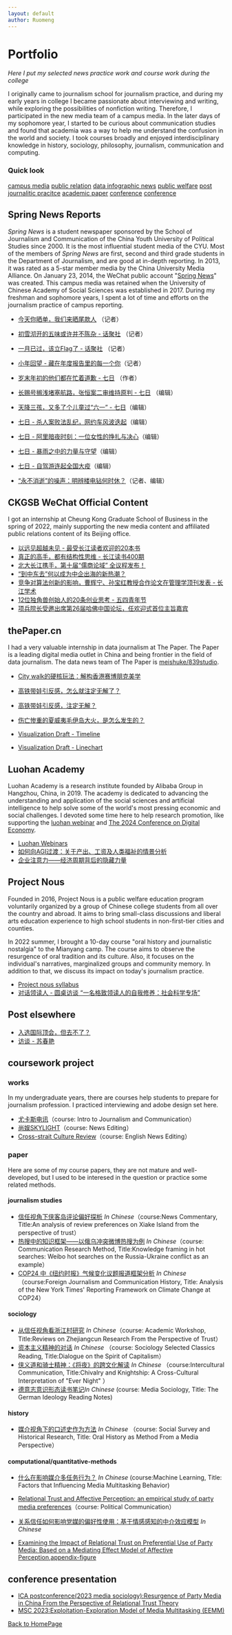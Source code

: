 ```yaml
---
layout: default
author: Ruomeng
---
```


# Portfolio
_Here I put my selected news practice work and course work during the college_

I originally came to journalism school for journalism practice, and during my early years in college I became passionate about interviewing and writing, while exploring the possibilities of nonfiction writing. Therefore, I participated in the new media team of a campus media. In the later days of my sophomore year, I started to be curious about communication studies and found that academia was a way to help me understand the confusion in the world and society. I took courses broadly and enjoyed interdisciplinary knowledge in history, sociology, philosophy, journalism, communication and computing.

### Quick look



<div class="shortcut-container">
    <a href="#campus media" class="shortcut">campus media</a>
    <a href="#public relation" class="shortcut">public relation</a>
    <a href="#data infographic news" class="shortcut">data infographic news</a>
    <a href="#public welfare" class="shortcut">public welfare</a>
    <a href="#post" class="shortcut">post</a>
    <a href="#journalistic practice" class="shortcut">journalitic pracitce</a>
    <a href="#course paper" class="shortcut">academic paper</a>
    <a href="#conference" class="shortcut">conference</a>
    <a href="#research promotion" class="shortcut">conference</a>
</div>

<!-- - [campus media](#campus media)
- [public relation](#public relation)
- [data infographic news](#data infographic news)
- [post](#post)
- [journalistic practice](#journalistic practice)
- [academic paper](#academic paper)
- [conference](#conference) -->

## <a id="campus media"></a>Spring News Reports
_Spring News_ is a student newspaper sponsored by the School of Journalism and Communication of the China Youth University of Political Studies since 2000. It is the most influential student media of the CYU. Most of the members of _Spring News_ are first, second and third grade students in the Department of Journalism, and are good at in-depth reporting. In 2013, it was rated as a 5-star member media by the China University Media Alliance. On January 23, 2014, the WeChat public account "[Spring News](https://mp.weixin.qq.com/mp/profile_ext?action=home&__biz=MzA5NjI3OTIzMQ==&scene=124#wechat_redirect)" was created. This campus media was retained when the University of Chinese Academy of Social Sciences was established in 2017. During my freshman and sophomore years, I spent a lot of time and efforts on the journalism practice of campus reporting.

* [今天你晒单，我们来晒尾款人](https://mp.weixin.qq.com/s/9f6acR4POp5xkv6ho_BBpg) （记者）
* [初雪沏开的五味或许并不陈杂 - 话聚社](https://mp.weixin.qq.com/s/4dxb3Qsat5gHLH-c-hR5Bg) （记者）
* [一月已过，该立Flag了 - 话聚社](https://mp.weixin.qq.com/s/57NYLnVLMfeWtQlhaIlvJA) （记者）
* [小年回望 - 藏在年度报告里的每一个你](https://mp.weixin.qq.com/s/qRGpTdGJOV4I0qeAJ_ppeQ)（记者）

* [岁末年初的他们都在忙着道歉 - 七日](https://mp.weixin.qq.com/s/hSYWvXIR5qOR9Effxywsdg) （作者）
* [长赐号搁浅堵塞航路，张恒案二审维持原判 - 七日](https://mp.weixin.qq.com/s/3JhLoGvc9IXlEENlPdwYUg) （编辑）
* [天降三孩，又多了个儿童过“六一” - 七日](https://mp.weixin.qq.com/s/DFONXjIdUWO_lmOhC7Sh8g)（编辑）
* [七日 - 杀人案败法乱纪，网约车风波迭起](https://mp.weixin.qq.com/s/LhNWQdbZYDwA8WOScEc71A)（编辑）
* [七日 - 阿里暗夜时刻：一位女性的挣扎与决心](https://mp.weixin.qq.com/s/OPi_9awRAS4Jr5MEUEmPow)（编辑）
* [七日 - 暴雨之中的力量与守望](https://mp.weixin.qq.com/s/E0V_pVQN7y0MI3usRHQViQ)（编辑）
* [七日 - 自驾游连起全国大疫](https://mp.weixin.qq.com/s/in5h6lQV8ZA-qwjHl6682Q)（编辑）

* [“永不消逝”的噪声：明辨楼电钻何时休？](https://mp.weixin.qq.com/s/Fa7TqTdXLncwhUoC5Dk0fg)（记者、编辑）


## <a id="public relation"></a>CKGSB WeChat Official Content

I got an internship at Cheung Kong Graduate School of Business in the spring of 2022, mainly supporting the new media content and affiliated public relations content of its Beijing office.

* [以远见超越未见 - 最受长江读者欢迎的20本书](https://mp.weixin.qq.com/s/WvFHzQUE1NioLkxsnvzyGw)
* [真正的高手，都有结构性思维 - 长江读书400期](https://mp.weixin.qq.com/s/nUFmI0doQ-mrfVvJ9yny_Q)
* [北大长江携手，第十届“儒商论域” 全议程发布！](https://mp.weixin.qq.com/s/2fvTeS0dmuIBRybj8r3gjA)
* [“到中东去”何以成为中企出海的新热潮？](https://mp.weixin.qq.com/s/ITVz2e74N41zCNTS2ON7rg)
* [竞争对算法创新的影响，曹辉宁、孙宝红教授合作论文在管理学顶刊发表 - 长江学术](https://mp.weixin.qq.com/s/RJHFAWdgY6GhkFOVZCNCNA)
* [12位独角兽创始人的20条创业思考 - 五四青年节](https://mp.weixin.qq.com/s/_t_w_16zVRgdW9MO7ygePw)
* [项兵院长受邀出席第26届哈佛中国论坛，任欢迎式首位主旨嘉宾](https://mp.weixin.qq.com/s/PnZ0kA0hZalAgUJN_DVYYw)


## <a id="data infographic news"></a>thePaper.cn

I had a very valuable internship in data journalism at The Paper. The Paper is a leading digital media outlet in China and being frontier in the field of data journalism. The data news team of The Paper is [meishuke/839studio](https://projects.thepaper.cn/thepaper-cases/839studio/?lang=en).
* [City walk的硬核玩法：解构香港赛博朋克美学](https://mp.weixin.qq.com/s/YgJv7W3xnERKFyM7un3vfQ)
* [高铁带娃引反感，怎么就注定无解了？](https://mp.weixin.qq.com/s/J7VLKmHpOgxymtwPc0ItIA)
* [高铁带娃引反感，注定无解？](https://mp.weixin.qq.com/s/HDe2M6pwG_Dx7J1zCJhC1Q)
* [伤亡惨重的夏威夷毛伊岛大火，是怎么发生的？](https://mp.weixin.qq.com/s/Ak5-RU8VsDfNqZcZ6rmXtA)

* [Visualization Draft - Timeline](./assets/img/visualization_timeline.jpg)
* [Visualization Draft - Linechart](./assets/img/%20visualization_linechart.pic.jpg)

## <a id="research promotion"></a> Luohan Academy
Luohan Academy is a research institute founded by Alibaba Group in Hangzhou, China, in 2019. The academy is dedicated to advancing the understanding and application of the social sciences and artificial intelligence to help solve some of the world's most pressing economic and social challenges. I devoted some time here to help research promotion, like supporting the [luohan webinar](https://sites.google.com/view/luohanevents/home?authuser=0) and [The 2024 Conference on Digital Economy](https://sites.google.com/view/2024-luohan-annual-conference/2024-annual-conference).

* [Luohan Webinars](https://www.luohanacademy.com/events)
* [如何向AGI过渡：关于产出、工资及人类福祉的情景分析](https://mp.weixin.qq.com/s/yKGVKSFe3uYoM0yrUDfOjQ)
* [企业注意力——经济周期背后的隐藏力量](https://mp.weixin.qq.com/s/rRy0n8xABRwYcyHpGycOng)

## <a id="public welfare"></a>Project Nous
Founded in 2016, Project Nous is a public welfare education program voluntarily organized by a group of Chinese college students from all over the country and abroad. It aims to bring small-class discussions and liberal arts education experience to high school students in non-first-tier cities and counties.

In 2022 summer, I brought a 10-day course "oral history and journalistic nostalgia" to the Mianyang camp. The course aims to observe the resurgence of oral tradition and its culture. Also, it focuses on the individual's narratives, marginalized groups and community memory. In addition to that, we discuss its impact on today's journalism practice.

* [Project nous syllabus](/assets/syllabus_oral_history%20.pdf)
* [对话领读人 - 圆桌访谈 “一名格致领读人的自我修养：社会科学专场”](https://mp.weixin.qq.com/s/gjgRXQuEWTRbsgJqE0bSvg)

## <a id="post"></a>Post elsewhere
* [入选国际顶会，但去不了？](https://mp.weixin.qq.com/s/berxlUNRHbOTGn-iMdByBA)
* [访谈 -  苏春艳](./sucy.html)


## coursework project

### <a id="journalitic pracitce"></a>works
In my undergraduate years, there are courses help students to prepare for journalism profession. I practiced interviewing and adobe design set here.

* [尤卡斯电讯](https://drive.google.com/file/d/1LtgGQTA7hX7nS5UmlbgszY04yJxfbjTj/view?usp=sharing)（course: Intro to Journalism and Communication）
* [尚娱SKYLIGHT](https://drive.google.com/file/d/1BPLdelDpi1AaxtAY38osSErYmKKOMeSE/view?usp=sharing)（course: News Editing）
* [Cross-strait Culture Review](https://drive.google.com/file/d/1hzxfl18qs5LLBXCmSwoGEJHIN1l6vlxl/view?usp=sharing)（course: English News Editing）

### <a id="course paper"></a>paper
Here are some of my course papers, they are not mature and well-developed, but I used to be interesed in the question or practice some related methods.

#### journalism studies
* [信任视角下侠客岛评论偏好探析](https://drive.google.com/file/d/1RoXmweJ4Fql7C3P92iMytmNTsAsl3my8/view?usp=sharing) *In Chinese*（course:News Commentary, Title:An analysis of review preferences on Xiake Island from the perspective of trust）
* [热搜中的知识框架——以俄乌冲突微博热搜为例](https://docs.google.com/document/d/1af3U6KBNraa7f56NTiUboxd4eBmFNwua/edit?usp=sharing&ouid=107772567509688431609&rtpof=true&sd=true) *In Chinese*（course: Communication Research Method, Title:Knowledge framing in hot searches: Weibo hot searches on the Russia-Ukraine conflict as an example）
* [COP24 中《纽约时报》气候变化议题报道框架分析](https://drive.google.com/file/d/1hdecKLye0d11PnHDRT9kK1U36q44tY_E/view?usp=sharing) *In Chinese*（course:Foreign Journalism and Communication History, Title: Analysis of the New York Times' Reporting Framework on Climate Change at COP24）

#### sociology
* [从信任视角看浙江村研究](/assets/信任视角下的浙江村研究.pdf) *In Chinese*（course: Academic Workshop, Title:Reviews on Zhejiangcun Research From the Perspective of Trust）
* [资本主义精神的对话](https://docs.google.com/document/d/16ImRaxHzLpppsaTeI_KVKWf5aDmJ0-_y/edit?usp=sharing&ouid=107772567509688431609&rtpof=true&sd=true) *In Chinese* （course: Sociology Selected Classics Reading, Title:Dialogue on the Spirit of Capitalism）
* [侠义道和骑士精神：《将夜》的跨文化解读](https://docs.google.com/document/d/1w2iD-hFG_f5Isrh11dWZVspwMBsCjJyL/edit?usp=sharing&ouid=107772567509688431609&rtpof=true&sd=true) *In Chinese* （course:Intercultural Communication, Title:Chivalry and Knightship: A Cross-Cultural Interpretation of "Ever Night" ）
* [德意志意识形态读书笔记](/assets/德意志意识形态读书笔记.pdf)*In Chinese* (course: Media Sociology, Title: The German Ideology Reading Notes)

#### history
* [媒介视角下的口述史作为方法](https://drive.google.com/file/d/1dndqL77vspiTx9uUlftdUGNRaJorEIzA/view?usp=sharing) *In Chinese* （course: Social Survey and Historical Research, Title: Oral History as Method From a Media Perspective）

#### computational/quantitative-methods
* [什么在影响媒介多任务行为？](/assets/mediamultitasking_machinelearning.pdf) *In Chinese* (course:Machine Learning, Title: Factors that Influencing Media Multitasking Behavior)


* [Relational Trust and Affective Perception: an empirical study of party media preferences](https://drive.google.com/file/d/1q2DsUcLvNPgPR_DPdQT1pExIaAxFds0B/view?usp=sharing)（course: Political Communication）
* [关系信任如何影响党媒的偏好性使用：基于情感感知的中介效应模型](/assets/关系信任如何影响党媒的偏好性使用：基于情感感知的中介效应模型.pdf) *In Chinese* 
* [Examining the Impact of Relational Trust on Preferential Use of Party Media: Based on a Mediating Effect Model of Affective Perception](/assets/Full%20Paper_preference.pdf),[appendix-figure](/assets/appendix_party%20media%20preference.pdf)

## <a id="conference"></a>conference presentation

* [ICA postconference(2023 media sociology):Resurgence of Party Media in China From the Perspective of Relational Trust Theory](/assets/ICA%20postconference_slides.pdf)
* [MSC 2023:Exploitation-Exploration Model of Media Multitasking (EEMM)](/assets/Exploitation-Exploration%20Model%20of%20Media%20Multitasking%20(EEMM).pdf)

<!-- * [ICA annual conference 2024: Using Agent-based Modeling to Explore the “Myth” of Media Multitasking](/assets/ABSTRACT_ICA2024.pdf)
* [CIRC(Under consideration):Insulting CN](https://drive.google.com/file/d/1GoUCI619okfwERl4fQTBx2IjwC2VkkW-/view?usp=sharing) -->


[Back to HomePage](./)
